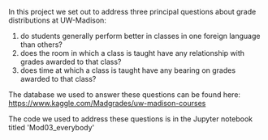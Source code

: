 In this project we set out to address three principal questions about grade distributions at UW-Madison:
1) do students generally perform better in classes in one foreign language than others?
2) does the room in which a class is taught have any relationship with grades awarded to that class?
3) does time at which a class is taught have any bearing on grades awarded to that class?

The database we used to answer these questions can be found here:
https://www.kaggle.com/Madgrades/uw-madison-courses

The code we used to address these questions is in the Jupyter notebook titled 'Mod03_everybody'


